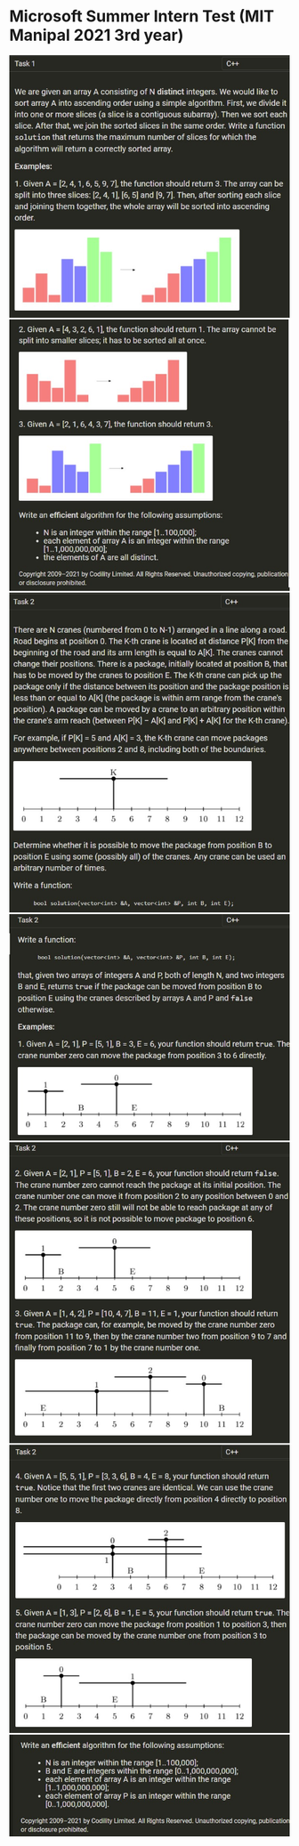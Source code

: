 # Microsoft Summer Intern Test (MIT Manipal 2021 3rd year)
![](Task1_1.png)
![](Task1_2.png)
![](Task2_1.png)
![](Task2_2.png)
![](Task2_3.png)
![](Task2_4.png)
![](Task2_5.png)